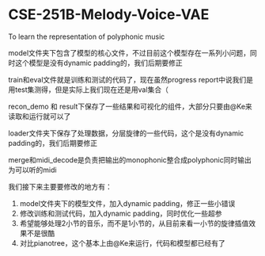 # CSE-251B-Melody-Voice-VAE
To learn the representation of polyphonic music 

model文件夹下包含了模型的核心文件，不过目前这个模型存在一系列小问题，同时这个模型是没有dynamic padding的，我们后期要修正

train和eval文件就是训练和测试的代码了，现在虽然progress report中说我们是用test集测得，但是实际上我们现在还是用val集合（

recon_demo 和 result下保存了一些结果和可视化的组件，大部分只要由@Ke来读取和运行就可以了

loader文件夹下保存了处理数据，分层旋律的一些代码，这个是没有dynamic padding的，我们后期要修正

merge和midi_decode是负责把输出的monophonic整合成polyphonic同时输出为可以听的midi

我们接下来主要要修改的地方有：

1. model文件夹下的模型文件，加入dynamic padding，修正一些小错误
2. 修改训练和测试代码，加入dynamic padding，同时优化一些超参
3. 希望能够处理2小节的音乐，而不是1小节的，从目前来看一小节的旋律插值效果不是很酷
4. 对比pianotree，这个基本上由@Ke来运行，代码和模型都已经有了

